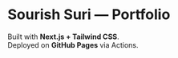 # Sourish Suri — Portfolio

Built with **Next.js + Tailwind CSS**.  
Deployed on **GitHub Pages** via Actions.
